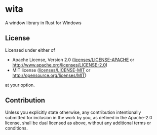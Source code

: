 # wita

A window library in Rust for Windows

## License

Licensed under either of

 * Apache License, Version 2.0
   ([licenses/LICENSE-APACHE](licenses/LICENSE-APACHE) or http://www.apache.org/licenses/LICENSE-2.0)
 * MIT license
   ([licenses/LICENSE-MIT](licenses/LICENSE-MIT) or http://opensource.org/licenses/MIT)

at your option.

## Contribution

Unless you explicitly state otherwise, any contribution intentionally submitted
for inclusion in the work by you, as defined in the Apache-2.0 license, shall be
dual licensed as above, without any additional terms or conditions.

